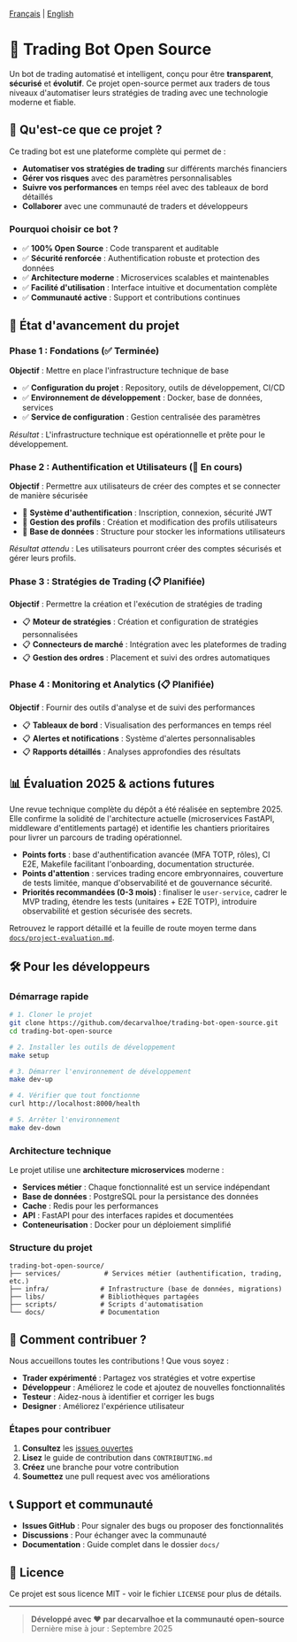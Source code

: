 [Français](README.md) | [English](README.en.md)

# 🤖 Trading Bot Open Source

Un bot de trading automatisé et intelligent, conçu pour être **transparent**, **sécurisé** et **évolutif**. Ce projet open-source permet aux traders de tous niveaux d'automatiser leurs stratégies de trading avec une technologie moderne et fiable.

## 🎯 Qu'est-ce que ce projet ?

Ce trading bot est une plateforme complète qui permet de :

- **Automatiser vos stratégies de trading** sur différents marchés financiers
- **Gérer vos risques** avec des paramètres personnalisables
- **Suivre vos performances** en temps réel avec des tableaux de bord détaillés
- **Collaborer** avec une communauté de traders et développeurs

### Pourquoi choisir ce bot ?

- ✅ **100% Open Source** : Code transparent et auditable
- ✅ **Sécurité renforcée** : Authentification robuste et protection des données
- ✅ **Architecture moderne** : Microservices scalables et maintenables
- ✅ **Facilité d'utilisation** : Interface intuitive et documentation complète
- ✅ **Communauté active** : Support et contributions continues

## 🚀 État d'avancement du projet

### Phase 1 : Fondations (✅ Terminée)
**Objectif** : Mettre en place l'infrastructure technique de base

- ✅ **Configuration du projet** : Repository, outils de développement, CI/CD
- ✅ **Environnement de développement** : Docker, base de données, services
- ✅ **Service de configuration** : Gestion centralisée des paramètres

*Résultat* : L'infrastructure technique est opérationnelle et prête pour le développement.

### Phase 2 : Authentification et Utilisateurs (🔄 En cours)
**Objectif** : Permettre aux utilisateurs de créer des comptes et se connecter de manière sécurisée

- 🔄 **Système d'authentification** : Inscription, connexion, sécurité JWT
- 🔄 **Gestion des profils** : Création et modification des profils utilisateurs
- 🔄 **Base de données** : Structure pour stocker les informations utilisateurs

*Résultat attendu* : Les utilisateurs pourront créer des comptes sécurisés et gérer leurs profils.

### Phase 3 : Stratégies de Trading (📋 Planifiée)
**Objectif** : Permettre la création et l'exécution de stratégies de trading

- 📋 **Moteur de stratégies** : Création et configuration de stratégies personnalisées
- 📋 **Connecteurs de marché** : Intégration avec les plateformes de trading
- 📋 **Gestion des ordres** : Placement et suivi des ordres automatiques

### Phase 4 : Monitoring et Analytics (📋 Planifiée)
**Objectif** : Fournir des outils d'analyse et de suivi des performances

- 📋 **Tableaux de bord** : Visualisation des performances en temps réel
- 📋 **Alertes et notifications** : Système d'alertes personnalisables
- 📋 **Rapports détaillés** : Analyses approfondies des résultats

## 📊 Évaluation 2025 & actions futures

Une revue technique complète du dépôt a été réalisée en septembre 2025. Elle confirme la solidité de
l'architecture actuelle (microservices FastAPI, middleware d'entitlements partagé) et identifie les
chantiers prioritaires pour livrer un parcours de trading opérationnel.

- **Points forts** : base d'authentification avancée (MFA TOTP, rôles), CI E2E, Makefile facilitant
  l'onboarding, documentation structurée.
- **Points d'attention** : services trading encore embryonnaires, couverture de tests limitée, manque
  d'observabilité et de gouvernance sécurité.
- **Priorités recommandées (0-3 mois)** : finaliser le `user-service`, cadrer le MVP trading, étendre
  les tests (unitaires + E2E TOTP), introduire observabilité et gestion sécurisée des secrets.

Retrouvez le rapport détaillé et la feuille de route moyen terme dans
[`docs/project-evaluation.md`](docs/project-evaluation.md).

## 🛠️ Pour les développeurs

### Démarrage rapide

```bash
# 1. Cloner le projet
git clone https://github.com/decarvalhoe/trading-bot-open-source.git
cd trading-bot-open-source

# 2. Installer les outils de développement
make setup

# 3. Démarrer l'environnement de développement
make dev-up

# 4. Vérifier que tout fonctionne
curl http://localhost:8000/health

# 5. Arrêter l'environnement
make dev-down
```

### Architecture technique

Le projet utilise une **architecture microservices** moderne :

- **Services métier** : Chaque fonctionnalité est un service indépendant
- **Base de données** : PostgreSQL pour la persistance des données
- **Cache** : Redis pour les performances
- **API** : FastAPI pour des interfaces rapides et documentées
- **Conteneurisation** : Docker pour un déploiement simplifié

### Structure du projet

```
trading-bot-open-source/
├── services/           # Services métier (authentification, trading, etc.)
├── infra/             # Infrastructure (base de données, migrations)
├── libs/              # Bibliothèques partagées
├── scripts/           # Scripts d'automatisation
└── docs/              # Documentation
```

## 🤝 Comment contribuer ?

Nous accueillons toutes les contributions ! Que vous soyez :

- **Trader expérimenté** : Partagez vos stratégies et votre expertise
- **Développeur** : Améliorez le code et ajoutez de nouvelles fonctionnalités
- **Testeur** : Aidez-nous à identifier et corriger les bugs
- **Designer** : Améliorez l'expérience utilisateur

### Étapes pour contribuer

1. **Consultez** les [issues ouvertes](https://github.com/decarvalhoe/trading-bot-open-source/issues)
2. **Lisez** le guide de contribution dans `CONTRIBUTING.md`
3. **Créez** une branche pour votre contribution
4. **Soumettez** une pull request avec vos améliorations

## 📞 Support et communauté

- **Issues GitHub** : Pour signaler des bugs ou proposer des fonctionnalités
- **Discussions** : Pour échanger avec la communauté
- **Documentation** : Guide complet dans le dossier `docs/`

## 📄 Licence

Ce projet est sous licence MIT - voir le fichier `LICENSE` pour plus de détails.

---

> **Développé avec ❤️ par decarvalhoe et la communauté open-source**
> Dernière mise à jour : Septembre 2025
